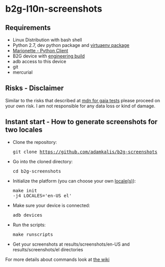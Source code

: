 # b2g-l10n-screenshots

## Requirements

* Linux Distribution with bash shell
* Python 2.7, dev python package and [virtuaenv package](https://pypi.python.org/pypi/virtualenv/)
* [Marionette - Python Client](https://developer.mozilla.org/en-US/docs/Marionette/Client)
* B2G device with [engineering build](https://developer.mozilla.org/en-US/docs/Marionette/Builds)
* adb access to this device
* git 
* mercurial

## Risks - Disclaimer
Similar to the risks that described at [mdn for gaia tests](https://developer.mozilla.org/en-US/docs/Gaia_Test_Runner) please proceed on your own risk. I am not responsible for any data loss or kind of damage.

## Instant start - How to generate screenshots for two locales

* Clone the repository: <pre>git clone https://github.com/adamkalis/b2g-screenshots</pre>
* Go into the cloned directory: <pre>cd b2g-screenshots</pre>
* Initialize the platform (you can choose your own [locale(s)](http://hg.mozilla.org/gaia-l10n)): <pre>make init -j4 LOCALES='en-US el'</pre>
* Make sure your device is connected: <pre>adb devices</pre>
* Run the scripts: <pre>make runscripts</pre>
* Get your screenshots at results/screenshots/en-US and results/screenshots/el directories

For more details about commands look at [the wiki](https://github.com/adamkalis/b2g-screenshots/wiki)

